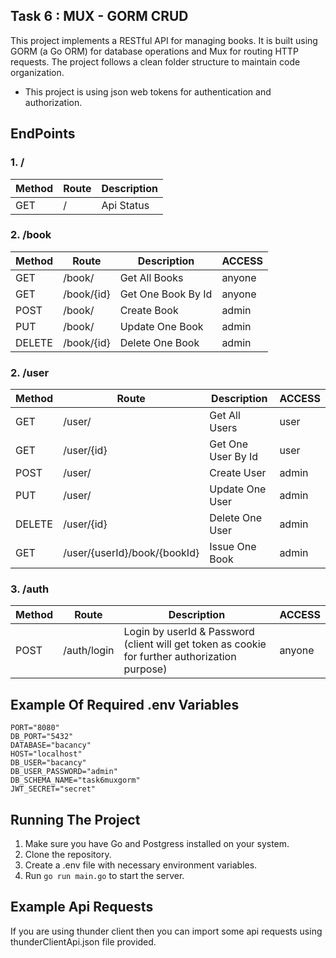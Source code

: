 ## Task 6 : MUX - GORM CRUD

This project implements a RESTful API for managing books. It is built using GORM (a Go ORM) for database operations and Mux for routing HTTP requests. The project follows a clean folder structure to maintain code organization.
- This project is using json web tokens for authentication and authorization.

## EndPoints

### 1. /
| Method    | Route     | Description |
| ----------| --------- | ----------- |
| GET       | /         | Api Status  |

### 2. /book
| Method    | Route     | Description       | ACCESS |
| ----------| --------- | ----------------- | ------ |
| GET       | /book/    | Get All Books     | anyone |
| GET       | /book/{id}| Get One Book By Id| anyone |
| POST      | /book/    | Create Book       | admin  |
| PUT       | /book/    | Update One Book   | admin  |
| DELETE    | /book/{id}| Delete One Book   | admin  |


### 2. /user
| Method    | Route     | Description       | ACCESS |
| ----------| --------- | ----------------- | ------ |
| GET       | /user/    | Get All Users     | user   |
| GET       | /user/{id}| Get One User By Id| user   |
| POST      | /user/    | Create User       | admin  |
| PUT       | /user/    | Update One User   | admin  |
| DELETE    | /user/{id}| Delete One User   | admin  |
| GET       | /user/{userId}/book/{bookId}| Issue One Book   | admin |

### 3. /auth

| Method    | Route     | Description       | ACCESS |
| ----------| --------- | ----------------- | ------ |
| POST       | /auth/login    | Login by userId & Password (client will get token as cookie for further authorization purpose)    | anyone |

## Example Of Required .env Variables 

```
PORT="8080"
DB_PORT="5432"
DATABASE="bacancy"
HOST="localhost"
DB_USER="bacancy"
DB_USER_PASSWORD="admin"
DB_SCHEMA_NAME="task6muxgorm"
JWT_SECRET="secret"
```

## Running The Project

1. Make sure you have Go and Postgress installed on your system.
2. Clone the repository.
3. Create a .env file with necessary environment variables.
4. Run `go run main.go` to start the server.

## Example Api Requests

If you are using thunder client then you can import some api requests using thunderClientApi.json file provided.